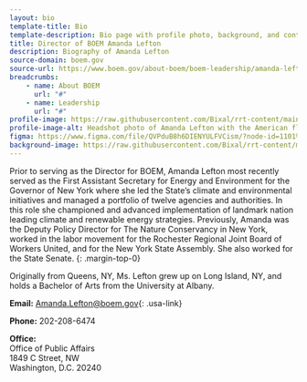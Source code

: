 ```yaml
---
layout: bio
template-title: Bio
template-description: Bio page with profile photo, background, and contact info
title: Director of BOEM Amanda Lefton
description: Biography of Amanda Lefton
source-domain: boem.gov
source-url: https://www.boem.gov/about-boem/boem-leadership/amanda-lefton
breadcrumbs:
    - name: About BOEM
      url: "#"
    - name: Leadership
      url: "#"
profile-image: https://raw.githubusercontent.com/Bixal/rrt-content/main/assets/img/Bio-LeftonAmanda.jpg
profile-image-alt: Headshot photo of Amanda Lefton with the American flag in the background
figma: https://www.figma.com/file/QVPduB8h6DIENYULFVCism/?node-id=1101%3A3135
background-image: https://raw.githubusercontent.com/Bixal/rrt-content/main/assets/img/bio.jpg
---
```


Prior to serving as the Director for BOEM, Amanda Lefton most recently served as the First Assistant Secretary for Energy and Environment for the Governor of New York where she led the State’s climate and environmental initiatives and managed a portfolio of twelve agencies and authorities. In this role she championed and advanced implementation of landmark nation leading climate and renewable energy strategies. Previously, Amanda was the Deputy Policy Director for The Nature Conservancy in New York, worked in the labor movement for the Rochester Regional Joint Board of Workers United, and for the New York State Assembly. She also worked for the State Senate.
{: .margin-top-0}

Originally from Queens, NY, Ms. Lefton grew up on Long Island, NY, and holds a Bachelor of Arts from the University at Albany.

**Email:** <Amanda.Lefton@boem.gov>{: .usa-link}

**Phone:** 202-208-6474

**Office:**<br>
Office of Public Affairs<br>
1849 C Street, NW<br>
Washington, D.C. 20240